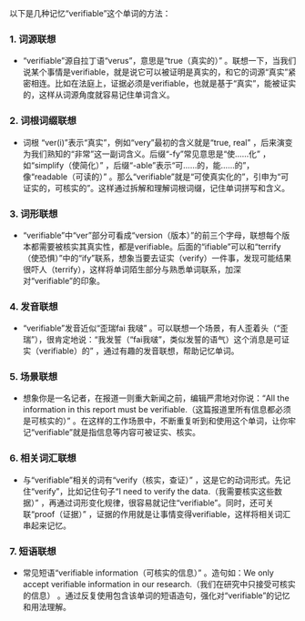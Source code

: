 以下是几种记忆“verifiable”这个单词的方法：

### 1. 词源联想
 - “verifiable”源自拉丁语“verus”，意思是“true（真实的）” 。联想一下，当我们说某个事情是verifiable，就是说它可以被证明是真实的，和它的词源“真实”紧密相连。比如在法庭上，证据必须是verifiable，也就是基于“真实”，能被证实的，这样从词源角度就容易记住单词含义。

### 2. 词根词缀联想
 - 词根 “ver(i)”表示“真实”，例如“very”最初的含义就是“true, real” ，后来演变为我们熟知的“非常”这一副词含义。后缀“-fy”常见意思是“使……化” ，如“simplify（使简化）” ，后缀“-able”表示“可……的，能……的”，像“readable（可读的）” 。那么“verifiable”就是“可使真实化的”，引申为“可证实的，可核实的”。这样通过拆解和理解词根词缀，记住单词拼写和含义。

### 3. 词形联想
 - “verifiable”中“ver”部分可看成“version（版本）”的前三个字母，联想每个版本都需要被核实其真实性，都是verifiable。后面的“ifiable”可以和“terrify（使恐惧）”中的“ify”联系，想象当要去证实（verify）一件事，发现可能结果很吓人（terrify），这样将单词陌生部分与熟悉单词联系，加深对“verifiable”的印象。

### 4. 发音联想
 - “verifiable”发音近似“歪瑞fai 我啵” 。可以联想一个场景，有人歪着头（“歪瑞”），很肯定地说：“我发誓（“fai我啵”，类似发誓的语气）这个消息是可证实（verifiable）的” ，通过有趣的发音联想，帮助记忆单词。

### 5. 场景联想
 - 想象你是一名记者，在报道一则重大新闻之前，编辑严肃地对你说：“All the information in this report must be verifiable.（这篇报道里所有信息都必须是可核实的）” 。在这样的工作场景中，不断重复听到和使用这个单词，让你牢记“verifiable”就是指信息等内容可被证实、核实。

### 6. 相关词汇联想
 - 与“verifiable”相关的词有“verify（核实，查证）” ，这是它的动词形式。先记住“verify”，比如记住句子“I need to verify the data.（我需要核实这些数据）” ，再通过词形变化规律，很容易就记住“verifiable”。同时，还可关联“proof（证据）” ，证据的作用就是让事情变得verifiable，这样将相关词汇串起来记忆。

### 7. 短语联想
 - 常见短语“verifiable information（可核实的信息）” 。造句如：We only accept verifiable information in our research.（我们在研究中只接受可核实的信息） 。通过反复使用包含该单词的短语造句，强化对“verifiable”的记忆和用法理解。 